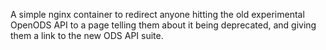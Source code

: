 A simple nginx container to redirect anyone hitting the old experimental OpenODS API to a page telling them about it being deprecated, and giving them a link to the new ODS API suite.

